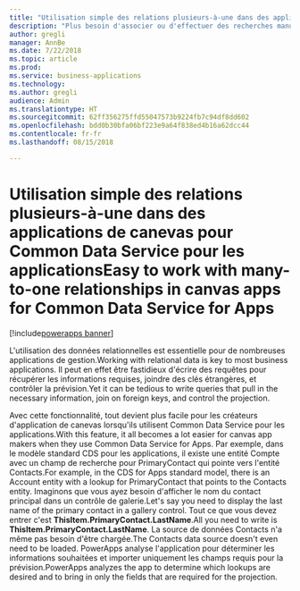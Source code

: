```yaml
---
title: "Utilisation simple des relations plusieurs-à-une dans des applications de canevas pour Common Data Service pour les applications"
description: "Plus besoin d'associer ou d'effectuer des recherches manuellement. PowerApps développe automatiquement les relations plusieurs-à-une, ainsi les informations sont à portée de main."
author: gregli
manager: AnnBe
ms.date: 7/22/2018
ms.topic: article
ms.prod: 
ms.service: business-applications
ms.technology: 
ms.author: gregli
audience: Admin
ms.translationtype: HT
ms.sourcegitcommit: 62ff356275ffd55047573b9224fb7c94df8dd602
ms.openlocfilehash: bdd0b30bfa06bf223e9a64f838ed4b16a62dcc44
ms.contentlocale: fr-fr
ms.lasthandoff: 08/15/2018

---
```

# <a name="easy-to-work-with-many-to-one-relationships-in-canvas-apps-for-common-data-service-for-apps"></a><span data-ttu-id="7604b-104">Utilisation simple des relations plusieurs-à-une dans des applications de canevas pour Common Data Service pour les applications</span><span class="sxs-lookup"><span data-stu-id="7604b-104">Easy to work with many-to-one relationships in canvas apps for Common Data Service for Apps</span></span>

[!include[powerapps banner](../includes/powerapps.md)]




<span data-ttu-id="7604b-105">L'utilisation des données relationnelles est essentielle pour de nombreuses applications de gestion.</span><span class="sxs-lookup"><span data-stu-id="7604b-105">Working with relational data is key to most business applications.</span></span> <span data-ttu-id="7604b-106">Il peut en effet être fastidieux d'écrire des requêtes pour récupérer les informations requises, joindre des clés étrangères, et contrôler la prévision.</span><span class="sxs-lookup"><span data-stu-id="7604b-106">Yet it can be tedious to write queries that pull in the necessary information, join on foreign keys, and control the projection.</span></span>

<span data-ttu-id="7604b-107">Avec cette fonctionnalité, tout devient plus facile pour les créateurs d'application de canevas lorsqu'ils utilisent Common Data Service pour les applications.</span><span class="sxs-lookup"><span data-stu-id="7604b-107">With this feature, it all becomes a lot easier for canvas app makers when they use Common Data Service for Apps.</span></span> <span data-ttu-id="7604b-108">Par exemple, dans le modèle standard CDS pour les applications, il existe une entité Compte avec un champ de recherche pour PrimaryContact qui pointe vers l'entité Contacts.</span><span class="sxs-lookup"><span data-stu-id="7604b-108">For example, in the CDS for Apps standard model, there is an Account entity with a lookup for PrimaryContact that points to the Contacts entity.</span></span> <span data-ttu-id="7604b-109">Imaginons que vous ayez besoin d'afficher le nom du contact principal dans un contrôle de galerie.</span><span class="sxs-lookup"><span data-stu-id="7604b-109">Let's say you need to display the last name of the primary contact in a gallery control.</span></span> <span data-ttu-id="7604b-110">Tout ce que vous devez entrer c'est **ThisItem.PrimaryContact.LastName**.</span><span class="sxs-lookup"><span data-stu-id="7604b-110">All you need to write is **ThisItem.PrimaryContact.LastName**.</span></span> <span data-ttu-id="7604b-111">La source de données Contacts n'a même pas besoin d'être chargée.</span><span class="sxs-lookup"><span data-stu-id="7604b-111">The Contacts data source doesn't even need to be loaded.</span></span> <span data-ttu-id="7604b-112">PowerApps analyse l'application pour déterminer les informations souhaitées et importer uniquement les champs requis pour la prévision.</span><span class="sxs-lookup"><span data-stu-id="7604b-112">PowerApps analyzes the app to determine which lookups are desired and to bring in only the fields that are required for the projection.</span></span>

